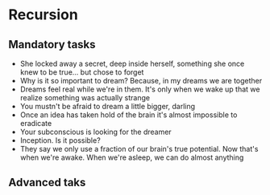 # Recursion

## Mandatory tasks

* She locked away a secret, deep inside herself, something she once knew to be true... but chose to forget
* Why is it so important to dream? Because, in my dreams we are together
* Dreams feel real while we're in them. It's only when we wake up that we realize something was actually strange
* You mustn't be afraid to dream a little bigger, darling
* Once an idea has taken hold of the brain it's almost impossible to eradicate
* Your subconscious is looking for the dreamer
* Inception. Is it possible?
* They say we only use a fraction of our brain's true potential. Now that's when we're awake. When we're asleep, we can do almost anything

## Advanced taks
